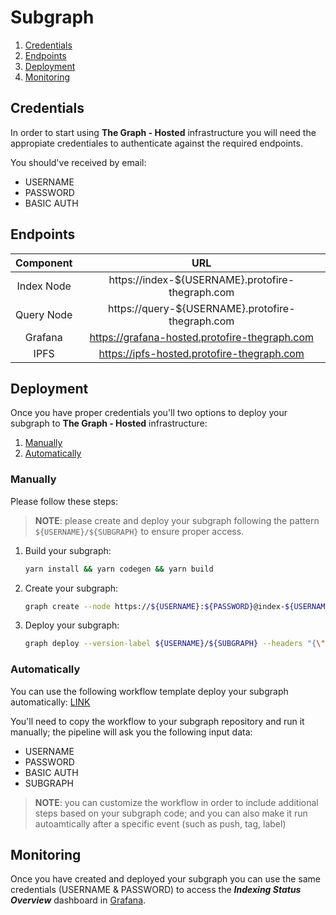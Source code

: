 # Subgraph

 1. [Credentials](#credentials)
 2. [Endpoints](#endpoints)
 3. [Deployment](#deployment)
 4. [Monitoring](#monitoring)

## Credentials

In order to start using **The Graph - Hosted** infrastructure you will need the appropiate credentiales to authenticate against the required endpoints.

You should've received by email:

- USERNAME
- PASSWORD
- BASIC AUTH

## Endpoints

|  Component |                           URL                          |
|:----------:|:------------------------------------------------------:|
| Index Node | https://index-${USERNAME}.protofire-thegraph.com       |
| Query Node | https://query-${USERNAME}.protofire-thegraph.com       |
| Grafana    | https://grafana-hosted.protofire-thegraph.com          |
| IPFS       | https://ipfs-hosted.protofire-thegraph.com             |

## Deployment

Once you have proper credentials you'll two options to deploy your subgraph to **The Graph - Hosted** infrastructure:

 1. [Manually](#manually)
 2. [Automatically](#automatically)

### Manually

Please follow these steps:

> **NOTE**: please create and deploy your subgraph following the pattern `${USERNAME}/${SUBGRAPH}` to ensure proper access.

1. Build your subgraph:

   ```bash
   yarn install && yarn codegen && yarn build
   ```

2. Create your subgraph:

   ```bash
   graph create --node https://${USERNAME}:${PASSWORD}@index-${USERNAME}.protofire-thegraph.com ${USERNAME}/${SUBGRAPH}
   ```

3. Deploy your subgraph:

   ```bash
   graph deploy --version-label ${USERNAME}/${SUBGRAPH} --headers "{\"Authorization\": \"Basic ${BASIC_AUTH}\"}" --ipfs https://ipfs-hosted.protofire-thegraph.com --node https://${USERNAME}:${PASSWORD}@index-${USERNAME}.protofire-thegraph.com ${USERNAME}/${SUBGRAPH}
   ```

### Automatically

You can use the following workflow template deploy your subgraph automatically: [LINK](./subgraph-deploy.yaml)

You'll need to copy the workflow to your subgraph repository and run it manually; the pipeline will ask you the following input data:

- USERNAME
- PASSWORD
- BASIC AUTH
- SUBGRAPH

> **NOTE**: you can customize the workflow in order to include additional steps based on your subgraph code; and you can also make it run autoamtically after a specific event (such as push, tag, label)

## Monitoring

Once you have created and deployed your subgraph you can use the same credentials (USERNAME & PASSWORD) to access the ***Indexing Status Overview*** dashboard in [Grafana](https://grafana-hosted.protofire-thegraph.com).